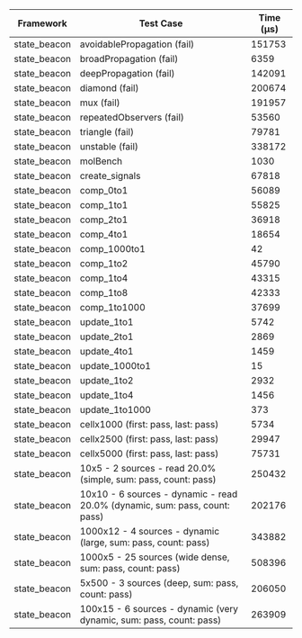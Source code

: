 | Framework | Test Case | Time (μs) |
| --- | --- | --- |
| state_beacon | avoidablePropagation (fail) | 151753 |
| state_beacon | broadPropagation (fail) | 6359 |
| state_beacon | deepPropagation (fail) | 142091 |
| state_beacon | diamond (fail) | 200674 |
| state_beacon | mux (fail) | 191957 |
| state_beacon | repeatedObservers (fail) | 53560 |
| state_beacon | triangle (fail) | 79781 |
| state_beacon | unstable (fail) | 338172 |
| state_beacon | molBench | 1030 |
| state_beacon | create_signals | 67818 |
| state_beacon | comp_0to1 | 56089 |
| state_beacon | comp_1to1 | 55825 |
| state_beacon | comp_2to1 | 36918 |
| state_beacon | comp_4to1 | 18654 |
| state_beacon | comp_1000to1 | 42 |
| state_beacon | comp_1to2 | 45790 |
| state_beacon | comp_1to4 | 43315 |
| state_beacon | comp_1to8 | 42333 |
| state_beacon | comp_1to1000 | 37699 |
| state_beacon | update_1to1 | 5742 |
| state_beacon | update_2to1 | 2869 |
| state_beacon | update_4to1 | 1459 |
| state_beacon | update_1000to1 | 15 |
| state_beacon | update_1to2 | 2932 |
| state_beacon | update_1to4 | 1456 |
| state_beacon | update_1to1000 | 373 |
| state_beacon | cellx1000 (first: pass, last: pass) | 5734 |
| state_beacon | cellx2500 (first: pass, last: pass) | 29947 |
| state_beacon | cellx5000 (first: pass, last: pass) | 75731 |
| state_beacon | 10x5 - 2 sources - read 20.0% (simple, sum: pass, count: pass) | 250432 |
| state_beacon | 10x10 - 6 sources - dynamic - read 20.0% (dynamic, sum: pass, count: pass) | 202176 |
| state_beacon | 1000x12 - 4 sources - dynamic (large, sum: pass, count: pass) | 343882 |
| state_beacon | 1000x5 - 25 sources (wide dense, sum: pass, count: pass) | 508396 |
| state_beacon | 5x500 - 3 sources (deep, sum: pass, count: pass) | 206050 |
| state_beacon | 100x15 - 6 sources - dynamic (very dynamic, sum: pass, count: pass) | 263909 |
